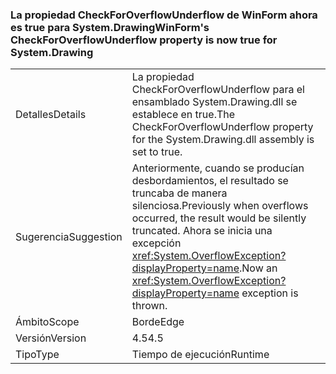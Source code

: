 ### <a name="winforms-checkforoverflowunderflow-property-is-now-true-for-systemdrawing"></a><span data-ttu-id="c4aec-101">La propiedad CheckForOverflowUnderflow de WinForm ahora es true para System.Drawing</span><span class="sxs-lookup"><span data-stu-id="c4aec-101">WinForm's CheckForOverflowUnderflow property is now true for System.Drawing</span></span>

|   |   |
|---|---|
|<span data-ttu-id="c4aec-102">Detalles</span><span class="sxs-lookup"><span data-stu-id="c4aec-102">Details</span></span>|<span data-ttu-id="c4aec-103">La propiedad CheckForOverflowUnderflow para el ensamblado System.Drawing.dll se establece en true.</span><span class="sxs-lookup"><span data-stu-id="c4aec-103">The CheckForOverflowUnderflow property for the System.Drawing.dll assembly is set to true.</span></span>|
|<span data-ttu-id="c4aec-104">Sugerencia</span><span class="sxs-lookup"><span data-stu-id="c4aec-104">Suggestion</span></span>|<span data-ttu-id="c4aec-105">Anteriormente, cuando se producían desbordamientos, el resultado se truncaba de manera silenciosa.</span><span class="sxs-lookup"><span data-stu-id="c4aec-105">Previously when overflows occurred, the result would be silently truncated.</span></span> <span data-ttu-id="c4aec-106">Ahora se inicia una excepción <xref:System.OverflowException?displayProperty=name>.</span><span class="sxs-lookup"><span data-stu-id="c4aec-106">Now an <xref:System.OverflowException?displayProperty=name> exception is thrown.</span></span>|
|<span data-ttu-id="c4aec-107">Ámbito</span><span class="sxs-lookup"><span data-stu-id="c4aec-107">Scope</span></span>|<span data-ttu-id="c4aec-108">Borde</span><span class="sxs-lookup"><span data-stu-id="c4aec-108">Edge</span></span>|
|<span data-ttu-id="c4aec-109">Versión</span><span class="sxs-lookup"><span data-stu-id="c4aec-109">Version</span></span>|<span data-ttu-id="c4aec-110">4.5</span><span class="sxs-lookup"><span data-stu-id="c4aec-110">4.5</span></span>|
|<span data-ttu-id="c4aec-111">Tipo</span><span class="sxs-lookup"><span data-stu-id="c4aec-111">Type</span></span>|<span data-ttu-id="c4aec-112">Tiempo de ejecución</span><span class="sxs-lookup"><span data-stu-id="c4aec-112">Runtime</span></span>|

